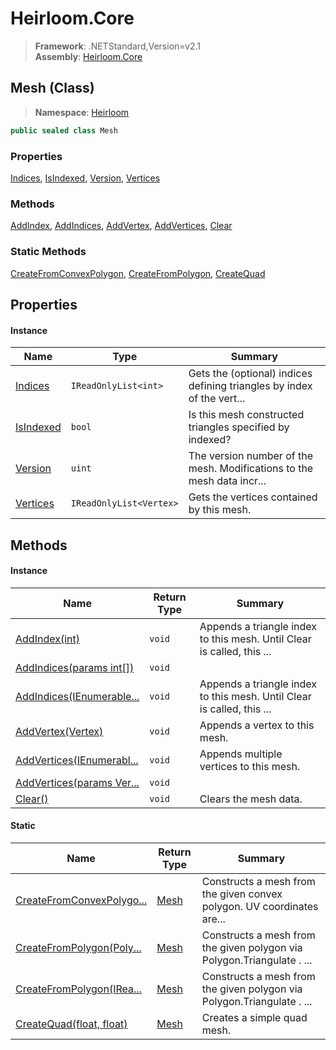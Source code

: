 # Heirloom.Core

> **Framework**: .NETStandard,Version=v2.1  
> **Assembly**: [Heirloom.Core][0]

## Mesh (Class)

> **Namespace**: [Heirloom][0]

```cs
public sealed class Mesh
```

### Properties

[Indices][1], [IsIndexed][2], [Version][3], [Vertices][4]

### Methods

[AddIndex][5], [AddIndices][6], [AddVertex][7], [AddVertices][8], [Clear][9]

### Static Methods

[CreateFromConvexPolygon][10], [CreateFromPolygon][11], [CreateQuad][12]

## Properties

#### Instance

| Name           | Type                    | Summary                                                                |
|----------------|-------------------------|------------------------------------------------------------------------|
| [Indices][1]   | `IReadOnlyList<int>`    | Gets the (optional) indices defining triangles by index of the vert... |
| [IsIndexed][2] | `bool`                  | Is this mesh constructed triangles specified by indexed?               |
| [Version][3]   | `uint`                  | The version number of the mesh. Modifications to the mesh data incr... |
| [Vertices][4]  | `IReadOnlyList<Vertex>` | Gets the vertices contained by this mesh.                              |

## Methods

#### Instance

| Name                           | Return Type | Summary                                                                |
|--------------------------------|-------------|------------------------------------------------------------------------|
| [AddIndex(int)][5]             | `void`      | Appends a triangle index to this mesh. Until Clear is called, this ... |
| [AddIndices(params int[])][6]  | `void`      |                                                                        |
| [AddIndices(IEnumerable...][6] | `void`      | Appends a triangle index to this mesh. Until Clear is called, this ... |
| [AddVertex(Vertex)][7]         | `void`      | Appends a vertex to this mesh.                                         |
| [AddVertices(IEnumerabl...][8] | `void`      | Appends multiple vertices to this mesh.                                |
| [AddVertices(params Ver...][8] | `void`      |                                                                        |
| [Clear()][9]                   | `void`      | Clears the mesh data.                                                  |

#### Static

| Name                            | Return Type | Summary                                                                |
|---------------------------------|-------------|------------------------------------------------------------------------|
| [CreateFromConvexPolygo...][10] | [Mesh][13]  | Constructs a mesh from the given convex polygon. UV coordinates are... |
| [CreateFromPolygon(Poly...][11] | [Mesh][13]  | Constructs a mesh from the given polygon via Polygon.Triangulate . ... |
| [CreateFromPolygon(IRea...][11] | [Mesh][13]  | Constructs a mesh from the given polygon via Polygon.Triangulate . ... |
| [CreateQuad(float, float)][12]  | [Mesh][13]  | Creates a simple quad mesh.                                            |

[0]: ../../Heirloom.Core.md
[1]: Mesh/Indices.md
[2]: Mesh/IsIndexed.md
[3]: Mesh/Version.md
[4]: Mesh/Vertices.md
[5]: Mesh/AddIndex.md
[6]: Mesh/AddIndices.md
[7]: Mesh/AddVertex.md
[8]: Mesh/AddVertices.md
[9]: Mesh/Clear.md
[10]: Mesh/CreateFromConvexPolygon.md
[11]: Mesh/CreateFromPolygon.md
[12]: Mesh/CreateQuad.md
[13]: Mesh.md
